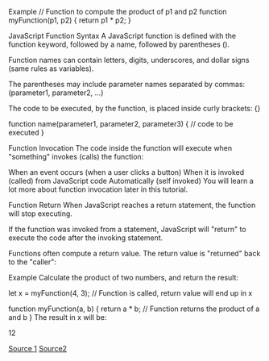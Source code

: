 

Example
// Function to compute the product of p1 and p2
function myFunction(p1, p2) {
  return p1 * p2;
}

JavaScript Function Syntax
A JavaScript function is defined with the function keyword, followed by a name, followed by parentheses ().

Function names can contain letters, digits, underscores, and dollar signs (same rules as variables).

The parentheses may include parameter names separated by commas:
(parameter1, parameter2, ...)

The code to be executed, by the function, is placed inside curly brackets: {}

function name(parameter1, parameter2, parameter3) {
  // code to be executed
}

Function Invocation
The code inside the function will execute when "something" invokes (calls) the function:

When an event occurs (when a user clicks a button)
When it is invoked (called) from JavaScript code
Automatically (self invoked)
You will learn a lot more about function invocation later in this tutorial.

Function Return
When JavaScript reaches a return statement, the function will stop executing.

If the function was invoked from a statement, JavaScript will "return" to execute the code after the invoking statement.

Functions often compute a return value. The return value is "returned" back to the "caller":

Example
Calculate the product of two numbers, and return the result:

let x = myFunction(4, 3);   // Function is called, return value will end up in x

function myFunction(a, b) {
  return a * b;             // Function returns the product of a and b
}
The result in x will be:

12

[Source 1](https://www.w3schools.com/js/js_operators.asp)
[Source2](https://developer.mozilla.org/en-US/docs/Web/JavaScript/Guide/Expressions_and_Operators)
